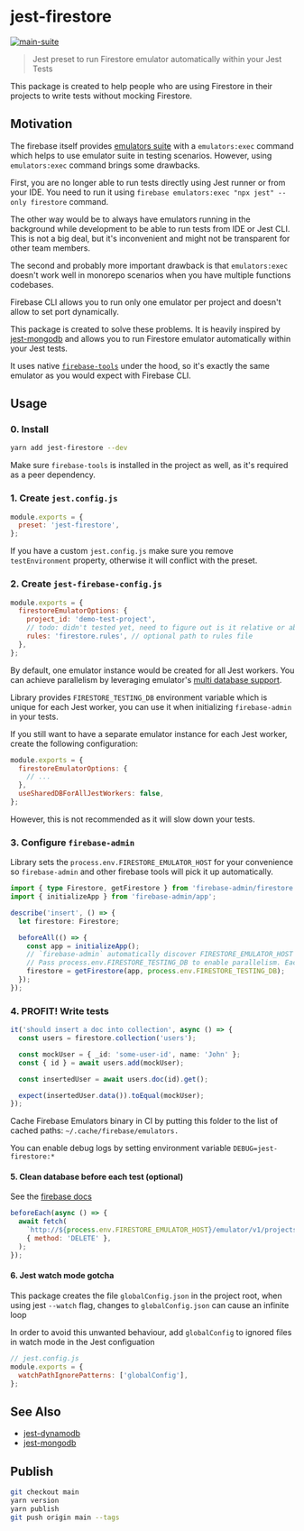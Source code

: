 # jest-firestore

[![main-suite](https://github.com/thekip/jest-firestore/actions/workflows/ci.yml/badge.svg)](https://github.com//thekip/jest-firestore/actions/workflows/ci.yml)

> Jest preset to run Firestore emulator automatically within your Jest Tests

This package is created to help people who are using Firestore in their projects to write tests without mocking Firestore.

## Motivation

The firebase itself provides [emulators suite](https://firebase.google.com/docs/emulator-suite) with a `emulators:exec` command which helps to use emulator suite in testing scenarios. However, using `emulators:exec` command brings some drawbacks.

First, you are no longer able to run tests directly using Jest runner or from your IDE.
You need to run it using `firebase emulators:exec "npx jest" --only firestore` command.

The other way would be to always have emulators running in the background while development to be able to run tests from IDE or Jest CLI.
This is not a big deal, but it's inconvenient and might not be transparent for other team members.

The second and probably more important drawback is that `emulators:exec` doesn't work well in monorepo scenarios
when you have multiple functions codebases.

Firebase CLI allows you to run only one emulator per project and doesn't allow to set port dynamically.

This package is created to solve these problems. It is heavily inspired by [jest-mongodb](https://github.com/shelfio/jest-mongodb) and allows you to run Firestore emulator automatically within your Jest tests.

It uses native [`firebase-tools`](https://github.com/firebase/firebase-tools) under the hood, so it's exactly the same emulator as you would expect with Firebase CLI.

## Usage

### 0. Install

```bash
yarn add jest-firestore --dev
```

Make sure `firebase-tools` is installed in the project as well, as it's required as a peer dependency.

### 1. Create `jest.config.js`

```js
module.exports = {
  preset: 'jest-firestore',
};
```

If you have a custom `jest.config.js` make sure you remove `testEnvironment` property, otherwise it will conflict with the preset.

### 2. Create `jest-firebase-config.js`

```js
module.exports = {
  firestoreEmulatorOptions: {
    project_id: 'demo-test-project',
    // todo: didn't tested yet, need to figure out is it relative or absolute path
    rules: 'firestore.rules', // optional path to rules file
  },
};
```

By default, one emulator instance would be created for all Jest workers. You can achieve parallelism by leveraging emulator's [multi database support](https://firebase.google.com/docs/emulator-suite/connect_firestore#multiple_db_ui).

Library provides `FIRESTORE_TESTING_DB` environment variable which is unique for each Jest worker,
you can use it when initializing `firebase-admin` in your tests.

If you still want to have a separate emulator instance for each Jest worker, create the following configuration:

```js
module.exports = {
  firestoreEmulatorOptions: {
    // ...
  },
  useSharedDBForAllJestWorkers: false,
};
```

However, this is not recommended as it will slow down your tests.

### 3. Configure `firebase-admin`

Library sets the `process.env.FIRESTORE_EMULATOR_HOST` for your convenience so `firebase-admin` and other firebase tools will pick it up automatically.

```ts
import { type Firestore, getFirestore } from 'firebase-admin/firestore';
import { initializeApp } from 'firebase-admin/app';

describe('insert', () => {
  let firestore: Firestore;

  beforeAll(() => {
    const app = initializeApp();
    // `firebase-admin` automatically discover FIRESTORE_EMULATOR_HOST env and connect to emulator.
    // Pass process.env.FIRESTORE_TESTING_DB to enable parallelism. Each jest worker would use separate database
    firestore = getFirestore(app, process.env.FIRESTORE_TESTING_DB);
  });
});
```

### 4. PROFIT! Write tests

```ts
it('should insert a doc into collection', async () => {
  const users = firestore.collection('users');

  const mockUser = { _id: 'some-user-id', name: 'John' };
  const { id } = await users.add(mockUser);

  const insertedUser = await users.doc(id).get();

  expect(insertedUser.data()).toEqual(mockUser);
});
```

Cache Firebase Emulators binary in CI by putting this folder to the list of cached paths: `~/.cache/firebase/emulators.`

You can enable debug logs by setting environment variable `DEBUG=jest-firestore:*`

#### 5. Clean database before each test (optional)

See the [firebase docs](https://firebase.google.com/docs/emulator-suite/connect_firestore#clear_your_database_between_tests)

```js
beforeEach(async () => {
  await fetch(
    `http://${process.env.FIRESTORE_EMULATOR_HOST}/emulator/v1/projects/${project}/databases/${process.env.FIRESTORE_TESTING_DB}/documents`,
    { method: 'DELETE' },
  );
});
```

#### 6. Jest watch mode gotcha

This package creates the file `globalConfig.json` in the project root, when using jest `--watch` flag, changes to `globalConfig.json` can cause an infinite loop

In order to avoid this unwanted behaviour, add `globalConfig` to ignored files in watch mode in the Jest configuation

```js
// jest.config.js
module.exports = {
  watchPathIgnorePatterns: ['globalConfig'],
};
```

## See Also

- [jest-dynamodb](https://github.com/shelfio/jest-dynamodb)
- [jest-mongodb](https://github.com/shelfio/jest-mongodb)

## Publish

```bash
git checkout main
yarn version
yarn publish
git push origin main --tags
```
